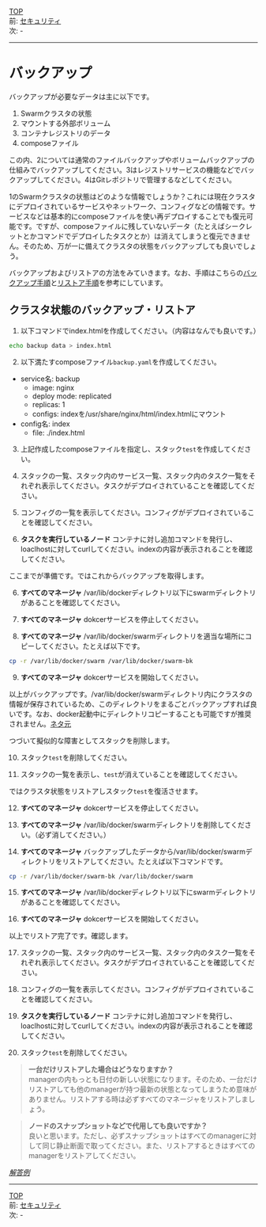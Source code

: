 [TOP](../README.md)   
前: [セキュリティ](./swarm-security.md)  
次: -  

---

# バックアップ

バックアップが必要なデータは主に以下です。

1. Swarmクラスタの状態
2. マウントする外部ボリューム
3. コンテナレジストリのデータ
4. composeファイル

この内、2については通常のファイルバックアップやボリュームバックアップの仕組みでバックアップしてください。3はレジストリサービスの機能などでバックアップしてください。4はGitレポジトリで管理するなどしてください。

1のSwarmクラスタの状態はどのような情報でしょうか？これには現在クラスタにデプロイされているサービスやネットワーク、コンフィグなどの情報です。サービスなどは基本的にcomposeファイルを使い再デプロイすることでも復元可能です。ですが、composeファイルに残していないデータ（たとえばシークレットとかコマンドでデプロイしたタスクとか）は消えてしまうと復元できません。そのため、万が一に備えてクラスタの状態をバックアップしても良いでしょう。

バックアップおよびリストアの方法をみていきます。なお、手順はこちらの[バックアップ手順](https://docs.docker.com/engine/swarm/admin_guide/#back-up-the-swarm)と[リストア手順](https://docs.docker.com/engine/swarm/admin_guide/#restore-from-a-backup)を参考にしています。

## クラスタ状態のバックアップ・リストア

1. 以下コマンドでindex.htmlを作成してください。（内容はなんでも良いです。）

``` sh
echo backup data > index.html
```

2. 以下満たすcomposeファイル`backup.yaml`を作成してください。

- service名: backup
  - image: nginx
  - deploy mode: replicated
  - replicas: 1
  - configs: indexを/usr/share/nginx/html/index.htmlにマウント
- config名: index
  - file: ./index.html

3. 上記作成したcomposeファイルを指定し、スタック`test`を作成してください。

4. スタックの一覧、スタック内のサービス一覧、スタック内のタスク一覧をそれぞれ表示してください。タスクがデプロイされていることを確認してください。

5. コンフィグの一覧を表示してください。コンフィグがデプロイされていることを確認してください。

5. **タスクを実行しているノード** コンテナに対し追加コマンドを発行し、loaclhostに対してcurlしてください。indexの内容が表示されることを確認してください。

ここまでが準備です。ではこれからバックアップを取得します。

6. **すべてのマネージャ** /var/lib/dockerディレクトリ以下にswarmディレクトリがあることを確認してください。

7. **すべてのマネージャ** dokcerサービスを停止してください。

8. **すべてのマネージャ** /var/lib/docker/swarmディレクトリを適当な場所にコピーしてください。たとえば以下です。

``` sh
cp -r /var/lib/docker/swarm /var/lib/docker/swarm-bk
```

9. **すべてのマネージャ** dokcerサービスを開始してください。

以上がバックアップです。/var/lib/docker/swarmディレクトリ内にクラスタの情報が保存されているため、このディレクトリをまるごとバックアップすれば良いです。なお、docker起動中にディレクトリコピーすることも可能ですが推奨されません。[ネタ元](https://docs.docker.com/engine/swarm/admin_guide/#back-up-the-swarm)

つづいて擬似的な障害としてスタックを削除します。

10.  スタック`test`を削除してください。

11.  スタックの一覧を表示し、`test`が消えていることを確認してください。

ではクラスタ状態をリストアしスタック`test`を復活させます。

12. **すべてのマネージャ** dokcerサービスを停止してください。

13. **すべてのマネージャ** /var/lib/docker/swarmディレクトリを削除してください。（必ず消してください。）

14. **すべてのマネージャ** バックアップしたデータから/var/lib/docker/swarmディレクトリをリストアしてください。たとえば以下コマンドです。

``` sh
cp -r /var/lib/docker/swarm-bk /var/lib/docker/swarm
```

15. **すべてのマネージャ** /var/lib/dockerディレクトリ以下にswarmディレクトリがあることを確認してください。

16. **すべてのマネージャ** dokcerサービスを開始してください。

以上でリストア完了です。確認します。

17. スタックの一覧、スタック内のサービス一覧、スタック内のタスク一覧をそれぞれ表示してください。タスクがデプロイされていることを確認してください。

18. コンフィグの一覧を表示してください。コンフィグがデプロイされていることを確認してください。

19. **タスクを実行しているノード** コンテナに対し追加コマンドを発行し、loaclhostに対してcurlしてください。indexの内容が表示されることを確認してください。

20. スタック`test`を削除してください。

> **一台だけリストアした場合はどうなりますか？**  
> managerの内もっとも日付の新しい状態になります。そのため、一台だけリストアしても他のmanagerが持つ最新の状態となってしまうため意味がありません。リストアする時は必ずすべてのマネージャをリストアしましょう。

> **ノードのスナップショットなどで代用しても良いですか？**  
> 良いと思います。ただし、必ずスナップショットはすべてのmanagerに対して同じ静止断面で取ってください。また、リストアするときはすべてのmanagerをリストアしてください。

*[解答例](./.ans/swarm-backup.md)*

---

[TOP](../README.md)   
前: [セキュリティ](./swarm-security.md)  
次: -  
